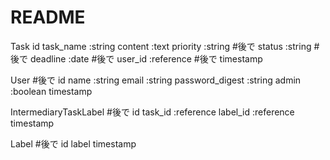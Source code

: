 # README

Task
  id
  task_name :string
  content :text
  priority :string #後で
  status :string #後で
  deadline :date #後で
  user_id :reference #後で
  timestamp

User #後で
  id
  name :string
  email :string
  password_digest :string
  admin :boolean
  timestamp

IntermediaryTaskLabel #後で
  id
  task_id :reference
  label_id :reference
  timestamp

Label #後で
  id
  label
  timestamp